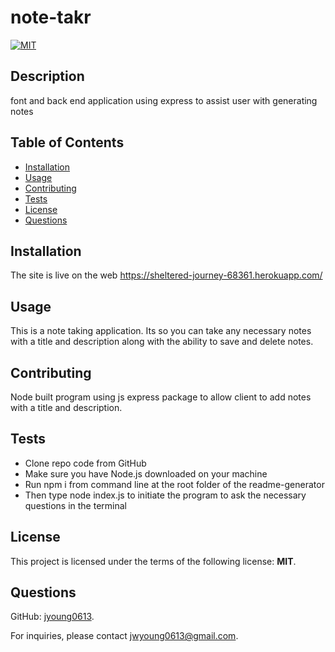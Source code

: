 # note-takr

  [![MIT](https://img.shields.io/badge/License-MIT-blue.svg)](https://opensource.org/licenses/MIT)

  ## Description
  font and back end application using express to assist user with generating notes

  ## Table of Contents
  - [Installation](#Installation)
  - [Usage](#Usage)
  - [Contributing](#Contributing)
  - [Tests](#Tests)
  - [License](#License)
  - [Questions](#Questions)

  ## Installation
  The site is live on the web https://sheltered-journey-68361.herokuapp.com/ 

  ## Usage
  This is a note taking application.  Its so you can take any necessary notes with a title and description along with the ability to save and delete notes.

  ## Contributing
  Node built program using js express package to allow client to add notes with a title and description.

  ## Tests
  * Clone repo code from GitHub 
  * Make sure you have Node.js downloaded on your machine 
  * Run npm i from command line at the root folder of the readme-generator 
  * Then type node index.js to initiate the program to ask the necessary questions in the terminal

  ## License
  This project is licensed under the terms of the following license: **MIT**.

  ## Questions
  GitHub: [jyoung0613](https://github.com/jyoung0613).  

  For inquiries, please contact jwyoung0613@gmail.com.
